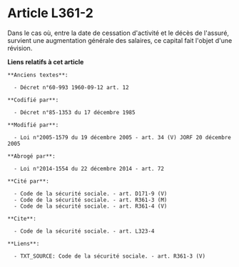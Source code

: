 # Article L361-2

Dans le cas où, entre la date de cessation d'activité et le décès de l'assuré, survient une augmentation générale des
salaires, ce capital fait l'objet d'une révision.

**Liens relatifs à cet article**

	**Anciens textes**:

	  - Décret n°60-993 1960-09-12 art. 12

	**Codifié par**:

	  - Décret n°85-1353 du 17 décembre 1985

	**Modifié par**:

	  - Loi n°2005-1579 du 19 décembre 2005 - art. 34 (V) JORF 20 décembre 2005

	**Abrogé par**:

	  - Loi n°2014-1554 du 22 décembre 2014 - art. 72

	**Cité par**:

	  - Code de la sécurité sociale. - art. D171-9 (V)
	  - Code de la sécurité sociale. - art. R361-3 (M)
	  - Code de la sécurité sociale. - art. R361-4 (V)

	**Cite**:

	  - Code de la sécurité sociale. - art. L323-4

	**Liens**:

	  - TXT_SOURCE: Code de la sécurité sociale. - art. R361-3 (V)
